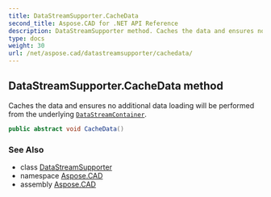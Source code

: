 ```yaml
---
title: DataStreamSupporter.CacheData
second_title: Aspose.CAD for .NET API Reference
description: DataStreamSupporter method. Caches the data and ensures no additional data loading will be performed from the underlying DataStreamContainer
type: docs
weight: 30
url: /net/aspose.cad/datastreamsupporter/cachedata/
---
```

## DataStreamSupporter.CacheData method

Caches the data and ensures no additional data loading will be performed from the underlying [`DataStreamContainer`](../datastreamcontainer/).

```csharp
public abstract void CacheData()
```

### See Also

* class [DataStreamSupporter](../)
* namespace [Aspose.CAD](../../datastreamsupporter/)
* assembly [Aspose.CAD](../../../)


